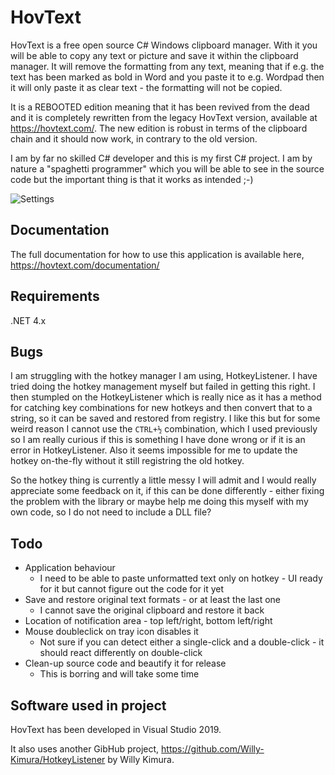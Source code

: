 # HovText

HovText is a free open source C# Windows clipboard manager. With it you will be able to copy any text or picture and save it within the clipboard manager. It will remove the formatting from any text, meaning that if e.g. the text has been marked as bold in Word and you paste it to e.g. Wordpad then it will only paste it as clear text - the formatting will not be copied.

It is a REBOOTED edition meaning that it has been revived from the dead and it is completely rewritten from the legacy HovText version, available at https://hovtext.com/. The new edition is robust in terms of the clipboard chain and it should now work, in contrary to the old version.

I am by far no skilled C# developer and this is my first C# project. I am by nature a "spaghetti programmer" which you will be able to see in the source code but the important thing is that it works as intended ;-)

![Settings](https://hovtext.com/documentation/General.jpg)

## Documentation

The full documentation for how to use this application is available here, https://hovtext.com/documentation/

## Requirements

.NET 4.x

## Bugs

I am struggling with the hotkey manager I am using, HotkeyListener. I have tried doing the hotkey management myself but failed in getting this right. I then stumpled on the HotkeyListener which is really nice as it has a method for catching key combinations for new hotkeys and then convert that to a string, so it can be saved and restored from registry. I like this but for some weird reason I cannot use the `CTRL+½` combination, which I used previously so I am really curious if this is something I have done wrong or if it is an error in HotkeyListener. Also it seems impossible for me to update the hotkey on-the-fly without it still registring the old hotkey.

So the hotkey thing is currently a little messy I will admit and I would really appreciate some feedback on it, if this can be done differently - either fixing the problem with the library or maybe help me doing this myself with my own code, so I do not need to include a DLL file?

## Todo

* Application behaviour
  * I need to be able to paste unformatted text only on hotkey - UI ready for it but cannot figure out the code for it yet
* Save and restore original text formats - or at least the last one
  * I cannot save the original clipboard and restore it back
* Location of notification area - top left/right, bottom left/right
* Mouse doubleclick on tray icon disables it
  * Not sure if you can detect either a single-click and a double-click - it should react differently on double-click
* Clean-up source code and beautify it for release
  * This is borring and will take some time

## Software used in project

HovText has been developed in Visual Studio 2019.

It also uses another GibHub project, https://github.com/Willy-Kimura/HotkeyListener by Willy Kimura.
